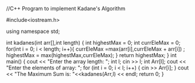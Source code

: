 //C++ Program to implement Kadane's Algorithm

#include<iostream.h>

using namespace std;

int kadanes(int arr[],int length) {
   int highestMax = 0;
   int currEleMax = 0;
   for(int i = 0; i < length; i++){
      currEleMax =max(arr[i],currEleMax + arr[i]) ;
      highestMax = max(highestMax,currEleMax);
   }
   return highestMax;
}
int main() {
   cout << "Enter the array length: ";
   int l;
   cin >> l;
   int Arr[l];
   cout << "Enter the elements of array: ";
   for (int i = 0; i < l; i++) {
      cin >> Arr[i];
   }
   cout << "The Maximum Sum is: "<<kadanes(Arr,l) << endl;
   return 0;
}



